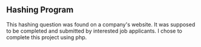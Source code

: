 Hashing Program
------------------------------
This hashing question was found on a company's website. It was supposed to be completed and submitted by 
interested job applicants. I chose to complete this project using php.